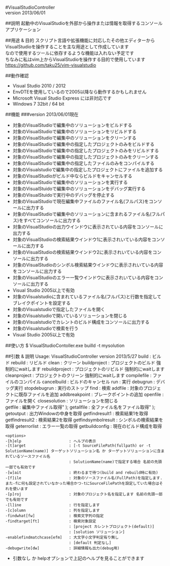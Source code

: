#VisualStudioController  
version 2013/06/01  

##説明
起動中のVisualStudioを外部から操作または情報を取得するコンソールアプリケーション  

##用途 & 目的
スクリプト言語や拡張機能に対応したその他エディターからVisualStudioを操作することを主な用途として作成しています  
なので使用するツールに依存するような機能は入れない予定です  
ちなみに私はvim上からVisualStudioを操作する目的で使用しています  
https://github.com/taku25/vim-visualstudio  


##動作確認
* Visual Studio 2010 / 2012  
 * EnvDTEを使用しているので2005以降なら動作するかもしれません  
 * Microsoft Visual Studio Express には非対応です
* Windows 7 32bit / 64 bit

##機能
###version 2013/06/01現在
* 対象のVisualStudioで編集中のソリューションをビルドする
* 対象のVisualStudioで編集中のソリューションをリビルドする
* 対象のVisualStudioで編集中のソリューションをクリーンする
* 対象のVisualStudioで編集中の指定したプロジェクトのみをビルドする
* 対象のVisualStudioで編集中の指定したプロジェクトのみをリビルドする
* 対象のVisualStudioで編集中の指定したプロジェクトのみをクリーンする
* 対象のVisualStudioで編集中の指定したファイルのみをコンパイルする
* 対象のVisualstudioで編集中の指定したプロジェクトにファイルを追加する
* 対象のVisualStudioがビルド中ならビルドをキャンセルする
* 対象のVisualStudioで編集中のソリューションを実行する
* 対象のVisualStuidoで編集中のソリューションをデバッグ実行する
* 対象のVisualStuidoで実行中のデバッグを停止する
* 対象のVisualStudioで現在編集中ファイルのファイル名(フルパス)をコンソールに出力する
* 対象のVisualStudioで編集中のソリューションに含まれるファイル名(フルパス)をすべてコンソールに出力する
* 対象のVisualStudioの出力ウインドウに表示されている内容をコンソールに出力する
* 対象のVisualStudioの検索結果ウインドウ1に表示されいている内容をコンソールに出力する
* 対象のVisualStudioの検索結果ウインドウ2に表示されいている内容をコンソールに出力する
* 対象のVisualStudioのシンボル検索結果ウインドウに表示されいている内容をコンソールに出力する
* 対象のVisualStudioのエラー一覧ウインドウに表示されいている内容をコンソールに出力する
 * Visual Studio 2005以上で有効 
* 対象のVisualstudioに含まれているファイル名(フルパス)と行数を指定してブレイクポイントを設定する
* 対象のVisualstudioで指定したファイルを開く
* 対象のVisualstudioで開いているソリューションを閉じる
* 対象のVisualstudioでカレントのビルド構成をコンソールに出力する
* 対象のVisualstudioで検索を行う
 * Visual Studio 2005以上で有効 

##使い方
    $ VisualStudioContoller.exe builld -t mysolution

##引数 & 説明
    Usage: VisualStudioController <commnad> <options> 
    version 2013/5/27
    <commnad>
    build                       : ビルド
    rebuild                     : リビルド
    clean                       : クリーン
    buildproject                : プロジェクトのビルド  強制的にwaitします
    rebuildproject              : プロジェクトのリビルド  強制的にwaitします
    cleanproject                : プロジェクトのクリーン  強制的にwaitします
    compilefile                 : ファイルのコンパイル
    cancelbuild                 : ビルドのキャンセル
    run                         : 実行
    debugrun                    : デバッグ実行
    stopdebugrun                : 実行のストップ
    find                        : 検索
    addfile                     : 対象のプロジェクトに既存ファイルを追加
    addbreakpoint               : ブレークポイントの追加
    openfile                    : ファイルを開く
    closesolution               : ソリューションを閉じる           
    getfile                     : 編集中ファイル取得" );
    getallfile                  : 全ファイル名をファイル取得" );
    getoutput                   : 出力Windowの中身を取得
    getfindresult1              : 検索結果1を取得
    getfindresult2              : 検索結果2を取得
    getfindsymbolresult         : シンボルの検索結果を取得
    geterrorlist                : エラー一覧の取得
    getbuildconfig              : 現在のビルド構成を取得
    
    <options>
    -[h]elp                     : ヘルプの表示
    -[t]arget                   : [-t SourceFilePath(fullpath) or -t SolutionName(name)] ターゲットソリューション名 か ターゲットソリューションに含まれているソースファイル名
                                : SolutionName(name)で指定する場合 名前の先頭一部でも有効です
    -[w]ait                     : 終わるまで待つ(build and rebuild時に有効)
    -[f]ile                     : 対象のソースファイル名(FullPath)を指定します. また-fに何も設定されていなかった場合かつ-tにSourceFilePathを設定していた場合はそれを使います
    -[p]roj                     : 対象のプロジェクト名を指定します 名前の先頭一部でも有効です
    -[l]ine                     : 行を指定します
    -[c]olumn                   : 列を指定します
    -findwhat[fw]               : 検索文字列の指定
    -findtarget[ft]             : 検索対象設定
                                : [project カレントプロジェクト(default)]
                                : [solution ソリューション]
    -enablefindmatchcase[efm]   : 大文字小文字判定有り無し
                                : [default 判定なし]
    -debugwrite[dw]             : 詳細情報も出力(debug用)
* 引数なし か helpオプションで上記のヘルプを見ることができます
